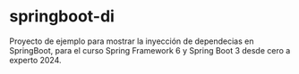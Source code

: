 # springboot-di
Proyecto de ejemplo para mostrar la inyección de dependecias en SpringBoot, para el curso Spring Framework 6 y Spring Boot 3 desde cero a experto 2024.
